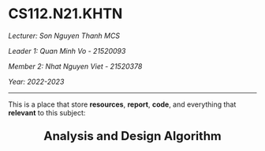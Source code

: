 # CS112.N21.KHTN

*Lecturer: Son Nguyen Thanh MCS*

*Leader 1: Quan Minh Vo - 21520093*

*Member 2: Nhat Nguyen Viet - 21520378*

*Year: 2022-2023*

---

This is a place that store **resources**, **report**, **code**, and everything that **relevant** to this subject:
<p style="text-align: center; font-size: x-large"> <b>Analysis and Design Algorithm </b></p>
